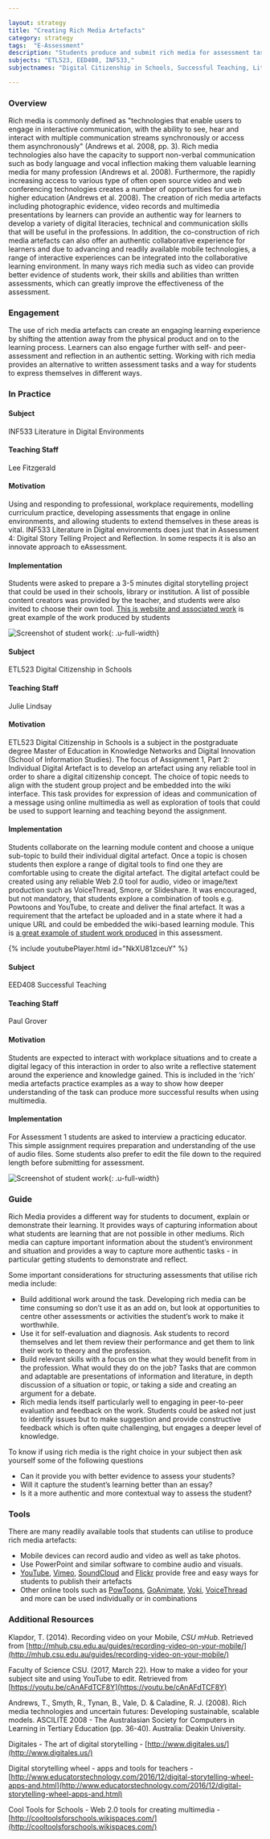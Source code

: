 ```yaml
---

layout: strategy
title: "Creating Rich Media Artefacts"
category: strategy
tags:  "E-Assessment"
description: "Students produce and submit rich media for assessment tasks."
subjects: "ETL523, EED408, INF533,"
subjectnames: "Digital Citizenship in Schools, Successful Teaching, Literature in Digital Environments,"

---
```


### Overview

Rich media is commonly defined as "technologies that enable users to engage in interactive communication, with the ability to see, hear and interact with multiple communication streams synchronously or access them asynchronously" (Andrews et al. 2008, pp. 3). Rich media technologies also have the capacity to support non-verbal communication such as body language and vocal inflection making them valuable learning media for many profession (Andrews et al. 2008). Furthermore, the rapidly increasing access to various type of often open source video and web conferencing technologies creates a number of opportunities for use in higher education (Andrews et al. 2008). The creation of rich media artefacts including photographic evidence, video records and multimedia presentations by learners can provide an authentic way for learners to develop a variety of digital literacies, technical and communication skills that will be useful in the professions. In addition, the co-construction of rich media artefacts can also offer an authentic collaborative experience for learners and due to advancing and readily available mobile technologies, a range of interactive experiences can be integrated into the collaborative learning environment. In many ways rich media such as video can provide better evidence of students work, their skills and abilities than written assessments, which can greatly improve the effectiveness of the assessment.

### Engagement

The use of rich media artefacts can create an engaging learning experience by shifting the attention away from the physical product and on to the learning process. Learners can also engage further with self- and peer-assessment and reflection in an authentic setting. Working with rich media provides an alternative to written assessment tasks and a way for students to express themselves in different ways.

### In Practice
<div class="u-release practice" >

<div class="practice-item">
<div class="practice-content" markdown="1">

#### Subject

INF533 Literature in Digital Environments

#### Teaching Staff

Lee Fitzgerald

#### Motivation

Using and responding to professional, workplace requirements, modelling curriculum practice, developing assessments that engage in online environments, and allowing students to extend themselves in these areas is vital. INF533 Literature in Digital environments does just that in Assessment 4: Digital Story Telling Project and Reflection. In some respects it is also an innovate approach to eAssessment.

#### Implementation

Students were asked to prepare a 3-5 minutes digital storytelling project that could be used in their schools, library or institution. A list of possible content creators was provided by the teacher, and students were also invited to choose their own tool. [This is website and associated work](http://lisaplenty.wixsite.com/thingsthatmatter) is great example of the work produced by students

![Screenshot of student work](../images/practices/Creating-Rich-Media-Artefacts-INF533.jpg){: .u-full-width}

</div>
</div>

<div class="practice-item">
<div class="practice-content" markdown="1">

#### Subject

ETL523 Digital Citizenship in Schools

#### Teaching Staff

Julie Lindsay

#### Motivation

ETL523 Digital Citizenship in Schools is a subject in the postgraduate degree Master of Education in Knowledge Networks and Digital Innovation (School of Information Studies). The focus of Assignment 1, Part 2: Individual Digital Artefact is to develop an artefact using any reliable tool in order to share a digital citizenship concept. The choice of topic needs to align with the student group project and be embedded into the wiki interface. This task provides for expression of ideas and communication of a message using online multimedia as well as exploration of tools that could be used to support learning and teaching beyond the assignment.

#### Implementation

Students collaborate on the learning module content and choose a unique sub-topic to build their individual digital artefact. Once a topic is chosen students then explore a range of digital tools to find one they are comfortable using to create the digital artefact. The digital artefact could be created using any reliable Web 2.0 tool for audio, video or image/text production such as VoiceThread, Smore, or Slideshare. It was encouraged, but not mandatory, that students explore a combination of tools e.g. Powtoons and YouTube, to create and deliver the final artefact. It was a requirement that the artefact be uploaded and in a state where it had a unique URL and could be embedded the wiki-based learning module. This is [a great example of student work produced](https://youtu.be/622OHuEMM38) in this assessment.

{% include youtubePlayer.html id="NkXU81zceuY" %}

</div>
</div>

<div class="practice-item">
<div class="practice-content" markdown="1">

#### Subject

EED408 Successful Teaching

#### Teaching Staff

Paul Grover

#### Motivation

Students are expected to interact with workplace situations and to create a digital legacy of this interaction in order to also write a reflective statement around the experience and knowledge gained. This is included in the ‘rich’ media artefacts practice examples as a way to show how deeper understanding of the task can produce more successful results when using multimedia.

#### Implementation

For Assessment 1 students are asked to interview a practicing educator. This simple assignment requires preparation and understanding of the use of audio files. Some students also prefer to edit the file down to the required length before submitting for assessment.

![Screenshot of student work](../images/practices/Creating-Rich-Media-Artefacts-EED408.png){: .u-full-width}

</div>
</div>

</div>

### Guide

Rich Media provides a different way for students to document, explain or demonstrate their learning. It provides ways of capturing information about what students are learning that are not possible in other mediums. Rich media can capture important information about the student’s environment and situation and provides a way to capture more authentic tasks - in particular getting students to demonstrate and reflect.

Some important considerations for structuring assessments that utilise rich media include:

* Build additional work around the task. Developing rich media can be time consuming so don’t use it as an add on, but look at opportunities to centre other assessments or activities the student’s work to make it worthwhile.
* Use it for self-evaluation and diagnosis. Ask students to record themselves and let them review their performance and get them to link their work to theory and the profession.
* Build relevant skills with a focus on the what they would benefit from in the profession. What would they do on the job? Tasks that are common and adaptable are presentations of information and literature, in depth discussion of a situation or topic, or taking a side and creating an argument for a debate.
* Rich media lends itself particularly well to engaging in peer-to-peer evaluation and feedback on the work. Students could be asked not just to identify issues but to make suggestion and provide constructive feedback which is often quite challenging, but engages a deeper level of knowledge.

To know if using rich media is the right choice in your subject then ask yourself some of the following questions

* Can it provide you with better evidence to assess your students?
* Will it capture the student’s learning better than an essay?
* Is it a more authentic and more contextual way to assess the student?

### Tools

There are many readily available tools that students can utilise to produce rich media artefacts:

* Mobile devices can record audio and video as well as take photos.
* Use PowerPoint and similar software to combine audio and visuals.
* [YouTube](https://www.youtube.com/), [Vimeo](https://vimeo.com/), [SoundCloud](https://soundcloud.com/) and [Flickr](https://www.flickr.com/) provide free and easy ways for students to publish their artefacts
* Other online tools such as [PowToons](https://www.powtoon.com/), [GoAnimate](https://goanimate.com/), [Voki](http://www.voki.com/), [VoiceThread](http://voicethread.com/) and more can be used individually or in combinations

### Additional Resources

<div class="apa-ref" markdown="1">

Klapdor, T. (2014). Recording video on your Mobile, *CSU mHub*. Retrieved from [http://mhub.csu.edu.au/guides/recording-video-on-your-mobile/](http://mhub.csu.edu.au/guides/recording-video-on-your-mobile/)

Faculty of Science CSU. (2017, March 22). How to make a video for your subject site and using YouTube to edit. Retrieved from [https://youtu.be/cAnAFdTCF8Y](https://youtu.be/cAnAFdTCF8Y)

Andrews, T., Smyth, R., Tynan, B., Vale, D. & Caladine, R. J. (2008). Rich media technologies and uncertain futures: Developing sustainable, scalable models. ASCILITE 2008 - The Australasian Society for Computers in Learning in Tertiary Education (pp. 36-40). Australia: Deakin University.

Digitales - The art of digital storytelling - [http://www.digitales.us/](http://www.digitales.us/)

Digital storytelling wheel - apps and tools for teachers - [http://www.educatorstechnology.com/2016/12/digital-storytelling-wheel-apps-and.html](http://www.educatorstechnology.com/2016/12/digital-storytelling-wheel-apps-and.html)

Cool Tools for Schools - Web 2.0 tools for creating multimedia - [http://cooltoolsforschools.wikispaces.com/](http://cooltoolsforschools.wikispaces.com/)

</div>
